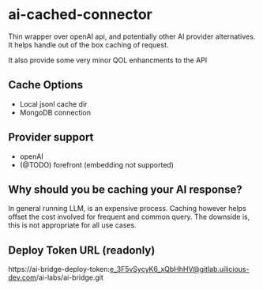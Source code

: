 # ai-cached-connector

Thin wrapper over openAI api, and potentially other AI provider alternatives.
It helps handle out of the box caching of request.

It also provide some very minor QOL enhancments to the API

## Cache Options
- Local jsonl cache dir
- MongoDB connection

## Provider support
- openAI
- (@TODO) forefront (embedding not supported)

## Why should you be caching your AI response?

In general running LLM, is an expensive process. Caching however helps offset the cost involved for frequent and common query.
The downside is, this is not appropriate for all use cases.

## Deploy Token URL (readonly)

https://ai-bridge-deploy-token:e_3F5vSycyK6_xQbHhHV@gitlab.uilicious-dev.com/ai-labs/ai-bridge.git
